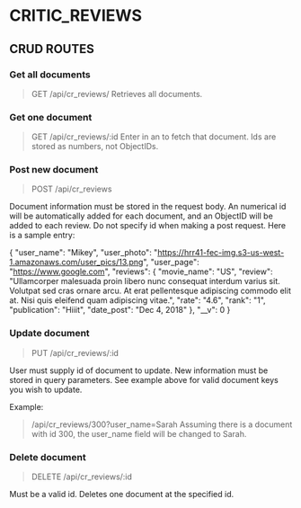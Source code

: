 # CRITIC_REVIEWS

## CRUD ROUTES

### Get all documents

>GET /api/cr_reviews/
Retrieves all documents.

### Get one document

>GET /api/cr_reviews/:id
Enter in an to fetch that document.  Ids are stored as numbers, not ObjectIDs.

### Post new document

>POST /api/cr_reviews

Document information must be stored in the request body.  An numerical id will be automatically added for each document, and an ObjectID will be added to each review.  Do not specify id when making a post request. Here is a sample entry:

 {
        "user_name": "Mikey",
        "user_photo": "https://hrr41-fec-img.s3-us-west-1.amazonaws.com/user_pics/13.png",
        "user_page": "https://www.google.com",
        "reviews": {
            "movie_name": "US",
            "review": "Ullamcorper malesuada proin libero nunc consequat interdum varius sit. Volutpat sed cras ornare arcu. At erat pellentesque adipiscing commodo elit at. Nisi quis eleifend quam adipiscing vitae.",
            "rate": "4.6",
            "rank": "1",
            "publication": "Hiiit",
            "date_post": "Dec 4, 2018"
        },
        "__v": 0
    }


### Update document

>PUT /api/cr_reviews/:id

User must supply id of document to update.  New information must be stored in query parameters.  See example above for valid document keys you wish to update.

Example:
>/api/cr_reviews/300?user_name=Sarah
Assuming there is a document with id 300, the user_name field will be changed to Sarah.

### Delete document

>DELETE /api/cr_reviews/:id

Must be a valid id. Deletes one document at the specified id.